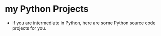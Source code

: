 # my Python Projects

- If you are intermediate in Python, here are some Python source code projects for you.
